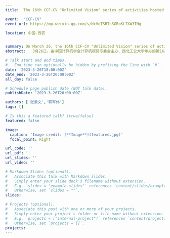 ```yaml
---
title:  The 16th CCF-CV "Unlimited Vision" series of activities hosted by Northwestern Polytechnical University.

event:  "CCF-CV"
event_url: https://mp.weixin.qq.com/s/NcVoTSBTsSGRoKL7XW3THg

location: 中国·西安


summary: On March 26, the 16th CCF-CV "Unlimited Vision" series of activities hosted by the Computer Vision Committee of the China Computer Federation and undertaken by Northwestern Polytechnical University.
abstract:   3月26日，由中国计算机学会计算机视觉专委会主办、西北工业大学承办的第16期CCF-CV“视界无限”系列活动——“认知启发的新一代人工智能技术”研讨会在西北工业大学友谊校区国际会议中心举行。研讨会由西北工业大学自动化学院韩军伟院长主持，北京大学查红彬教授与国家自然科学基金委信息科学部原常务副主任张兆田致辞

# Talk start and end times.
#   End time can optionally be hidden by prefixing the line with `#`.
date: '2023-3-26T18:00:00Z'
date_end: '2023-3-26T20:00:00Z'
all_day: false

# Schedule page publish date (NOT talk date).
publishDate: '2023-3-26T20:00:00Z'

authors: ['张鼎文','韩军伟']
tags: []

# Is this a featured talk? (true/false)
featured: false

image:
  caption: 'Image credit: [**Image**](featured.jpg)'
  focal_point: Right

url_code: ''
url_pdf: ''
url_slides: ''
url_video: ''

# Markdown Slides (optional).
#   Associate this talk with Markdown slides.
#   Simply enter your slide deck's filename without extension.
#   E.g. `slides = "example-slides"` references `content/slides/example-slides.md`.
#   Otherwise, set `slides = ""`.
slides:

# Projects (optional).
#   Associate this post with one or more of your projects.
#   Simply enter your project's folder or file name without extension.
#   E.g. `projects = ["internal-project"]` references `content/project/deep-learning/index.md`.
#   Otherwise, set `projects = []`.
projects:
---
```

